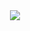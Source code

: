 <html>
      <img src="https://assets.onecompiler.app/42ryuv2wx/42w5qzge2/1000000233.jpg" alt="" />



<html>
            

 <body>
             <a href="https://naitikkhandelwal1.github.io/samriddhi_maam-s_wishes/"><img src="https://assets.onecompiler.app/42ryuv2wx/42w6ej2y2/1000000247.jpg" </a>


 </body>


</html>
  
</html>
